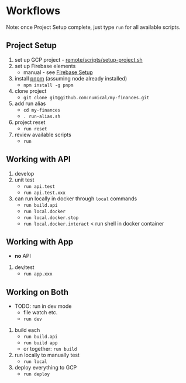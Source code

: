 # Workflows
Note: once Project Setup complete, just type `run` for all available scripts.  

## Project Setup
1. set up GCP project - [remote/scripts/setup-project.sh](../remote/scripts/setup-project.sh)
1. set up Firebase elements
   * manual - see [Firebase Setup](./firebase-setup.md)
1. install [pnpm](https://pnpm.js.org/en/) (assuming node already installed)
    * `npm install -g pnpm`
1. clone project
    * `git clone git@github.com:numical/my-finances.git`
1. add run alias    
    * `cd my-finances`
    * `. run-alias.sh` 
1. project reset
    * `run reset`
1. review available scripts
    * `run`
    
## Working with API
1. develop
1. unit test
    * `run api.test`
    * `run api.test.xxx`
1. can run locally in docker through `local` commands
   * `run build.api` 
   * `run local.docker`
   * `run local.docker.stop`
   * `run local.docker.interact` < run shell in docker container
## Working with App
* **no** API
1. dev/test
    * `run app.xxx`

## Working on Both
* TODO: run in dev mode
    * file watch etc.
    * `run dev`
1. build each
    * `run build.api` 
    * `run build app`
    * or together: `run build`
1. run locally to manually test
    * `run local`
1. deploy everything to GCP
    * `run deploy`
    

